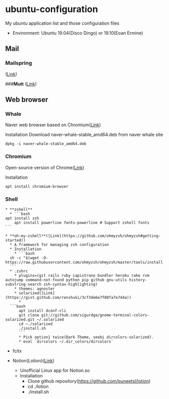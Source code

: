 # ubuntu-configuration

My ubuntu application list and those configuration files
* Environment: Ubuntu 19.04(Disco Dingo) or 19.10(Eoan Ermine)

## Mail
### **Mailspring**
([Link](https://www.getmailspring.com))

###**Mutt**
([Link](http://www.mutt.org))

## Web browser
### Whale
Naver web browser based on Chromium([Link](https://whale.naver.com/ko))  
  
Installation
Download naver-whale-stable_amd64.deb from naver whale site
```
dpkg -i naver-whale-stable_amd64.deb
```

### Chromium
Open-source version of Chrome([Link](https://www.chromium.org))

Installation
```
apt install chromium-browser
```

### Shell

    * **zshell**
      * ```bash
	apt install zsh
     	apt install powerline fonts-powerline # Support zshell fonts
	```
      
    * **oh-my-zshell**([Link](https://github.com/ohmyzsh/ohmyzsh#getting-started))
      * A framework for managing zsh configuration
      * Installation
        * ```bash
	  sh -c "$(wget -O- https://raw.githubusercontent.com/ohmyzsh/ohmyzsh/master/tools/install.sh)"
	  ```
      * .zshrc
        * plugins=(git rails ruby capistrano bundler heroku rake rvm autojump command-not-found python pip github gnu-utils history-substring-search zsh-syntax-highlighting)
        * themes: agnoster
        * solarized([Link](https://gist.github.com/renshuki/3cf3de6e7f00fa7e744a))
          *
	  ```bash
          apt install dconf-cli
          git clone git://github.com/sigurdga/gnome-terminal-colors-solarized.git ~/.solarized
          cd ~./solarized
          ./install.sh
          ```
          * Pick option1 twice(Dark Theme, seebi dircolors-solarized).
          * eval `dircolors ~/.dir_colors/dircolors`

  * fcitx

  * Notion(Lotion)([Link](https://github.com/puneetsl/lotion))
    * Unofficial Linux app for Notion.so
    * Installation
      * Clone github repository(https://github.com/puneetsl/lotion)
      * cd ./lotion
      * ./install.sh
